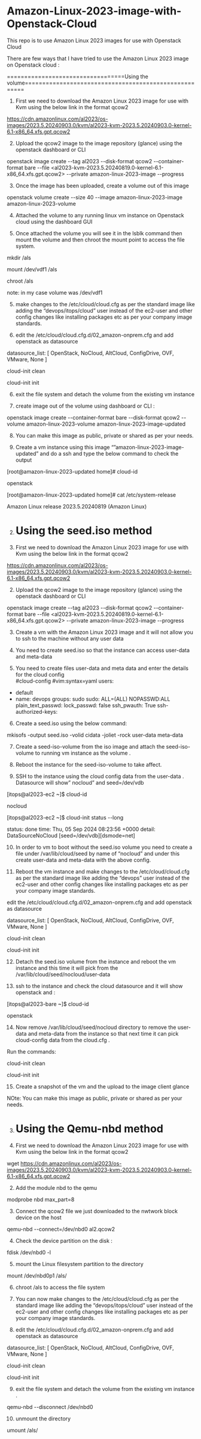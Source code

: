 # Amazon-Linux-2023-image-with-Openstack-Cloud
This repo is to use Amazon Linux 2023 images for use with Openstack Cloud

There are few ways that I have tried to use the Amazon Linux 2023 image on Openstack cloud :

==================================Using the volume======================================================

1) First we need to download the Amazon Linux 2023 image for use with Kvm using the below link in the format qcow2

https://cdn.amazonlinux.com/al2023/os-images/2023.5.20240903.0/kvm/al2023-kvm-2023.5.20240903.0-kernel-6.1-x86_64.xfs.gpt.qcow2

2) Upload the qcow2 image to the image repository (glance) using the openstack dashboard or CLI

openstack image create --tag al2023 --disk-format qcow2 --container-format bare --file <al2023-kvm-2023.5.20240819.0-kernel-6.1-x86_64.xfs.gpt.qcow2> --private amazon-linux-2023-image --progress 

3) Once the image has been uploaded, create a volume out of this image 

openstack volume create --size 40 --image amazon-linux-2023-image amazon-linux-2023-volume

4) Attached the volume to any running linux vm instance on Openstack cloud using the dashboard GUI

5) Once attached the volume you will see it in the lsblk command then mount the volume and then chroot the mount point to access the file system. 

mkdir /als

mount /dev/vdf1 /als

chroot /als

note: in my case volume was /dev/vdf1 

5) make changes to the /etc/cloud/cloud.cfg as per the standard image like adding the “devops/itops/cloud” user instead of the ec2-user and other config changes like installing packages etc as per your company image standards. 

6) edit the /etc/cloud/cloud.cfg.d/02_amazon-onprem.cfg and add openstack as datasource 

datasource_list: [ OpenStack, NoCloud, AltCloud, ConfigDrive, OVF, VMware, None ]

cloud-init clean

cloud-init init 

6) exit the file system and detach the volume from the existing vm instance 

7) create image out of the volume using dashboard or CLI :

openstack image create --container-format bare --disk-format qcow2 --volume amazon-linux-2023-volume amazon-linux-2023-image-updated


8) You can make this image as public, private or shared as per your needs. 

9) Create a vm instance using this image “”amazon-linux-2023-image-updated” and do a ssh and type the below command to check the output 

[root@amazon-linux-2023-updated home]# cloud-id

openstack


[root@amazon-linux-2023-updated home]# cat /etc/system-release

Amazon Linux release 2023.5.20240819 (Amazon Linux)




2) Using the seed.iso method
   =================================================================

   


1) First we need to download the Amazon Linux 2023 image for use with Kvm using the below link in the format qcow2

https://cdn.amazonlinux.com/al2023/os-images/2023.5.20240903.0/kvm/al2023-kvm-2023.5.20240903.0-kernel-6.1-x86_64.xfs.gpt.qcow2

2) Upload the qcow2 image to the image repository (glance) using the openstack dashboard or CLI

openstack image create --tag al2023 --disk-format qcow2 --container-format bare --file <al2023-kvm-2023.5.20240819.0-kernel-6.1-x86_64.xfs.gpt.qcow2> --private amazon-linux-2023-image --progress 

3) Create a vm with the Amazon Linux 2023 image and it will not allow you to ssh to the machine without any user data
   
4) You need to create seed.iso so that the instance can access user-data and meta-data
5) You need to create files user-data and meta data and enter the details for the cloud config  
#cloud-config
#vim:syntax=yaml
users:
  - default
  - name: devops
    groups: sudo
    sudo: ALL=(ALL) NOPASSWD:ALL
    plain_text_passwd: <try it>
    lock_passwd: false
    ssh_pwauth: True
    ssh-authorized-keys:

6) Create a seed.iso using the below command:

mkisofs -output seed.iso -volid cidata -joliet -rock user-data meta-data

7) Create a seed-iso-volume from the iso image and attach the seed-iso-volume to running vm instance as the volume .

8) Reboot the instance for the seed-iso-volume to take affect.

9) SSH to the instance using the cloud config data from the user-data . Datasource will show” nocloud” and seed=/dev/vdb 

[itops@al2023-ec2 ~]$ cloud-id

nocloud


[itops@al2023-ec2 ~]$ cloud-init status --long

status: done
time: Thu, 05 Sep 2024 08:23:56 +0000
detail:
DataSourceNoCloud [seed=/dev/vdb][dsmode=net]

10) In order to vm to boot without the seed.iso volume you need to create a file under /var/lib/cloud/seed by name of “nocloud” and under this create user-data and meta-data with the above config. 

11) Reboot the vm instance and make changes to the /etc/cloud/cloud.cfg as per the standard image like adding the “devops” user instead of the ec2-user and other config changes like installing packages etc as per your company image standards. 

edit the /etc/cloud/cloud.cfg.d/02_amazon-onprem.cfg and add openstack as datasource 

datasource_list: [ OpenStack, NoCloud, AltCloud, ConfigDrive, OVF, VMware, None ]

cloud-init clean

cloud-init init 

12) Detach the seed.iso volume from the instance and reboot the vm instance and this time it will pick from the /var/lib/cloud/seed/nocloud/user-data

13) ssh to the instance and check the cloud datasource and it will show openstack and :

[itops@al2023-bare ~]$ cloud-id

openstack

14) Now remove /var/lib/cloud/seed/nocloud directory to remove the user-data and meta-data from the instance so that next time it can pick cloud-config data from the cloud.cfg .

Run the commands:

cloud-init clean

cloud-init init 


15) Create a snapshot of the vm and the upload to the image client glance 

NOte: You can make this image as public, private or shared as per your needs. 



3) Using the Qemu-nbd method
   ==========================================================================================

   

1) First we need to download the Amazon Linux 2023 image for use with Kvm using the below link in the format qcow2

wget https://cdn.amazonlinux.com/al2023/os-images/2023.5.20240903.0/kvm/al2023-kvm-2023.5.20240903.0-kernel-6.1-x86_64.xfs.gpt.qcow2

2) Add the module nbd to the qemu

modprobe nbd max_part=8

3) Connect the qcow2 file we just downloaded to the nwtwork block device on the host 

qemu-nbd --connect=/dev/nbd0 al2.qcow2

4) Check the device partition on the disk :

fdisk /dev/nbd0 -l

5) mount the Linux filesystem partition to the directory

mount /dev/nbd0p1 /als/

6) chroot /als to access the file system

7) You can now make changes to the /etc/cloud/cloud.cfg as per the standard image like adding the “devops/itops/cloud” user instead of the ec2-user and other config changes like installing packages etc as per your company image standards. 

8) edit the /etc/cloud/cloud.cfg.d/02_amazon-onprem.cfg and add openstack as datasource 

datasource_list: [ OpenStack, NoCloud, AltCloud, ConfigDrive, OVF, VMware, None ]

cloud-init clean

cloud-init init 

9) exit the file system and detach the volume from the existing vm instance .

qemu-nbd --disconnect /dev/nbd0

10) unmount the directory

umount /als/
